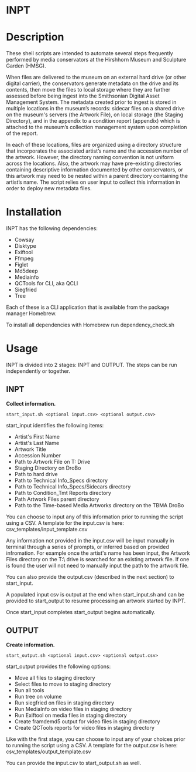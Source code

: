 # INPT

# Description

These shell scripts are intended to automate several steps frequently performed by media conservators at the Hirshhorn Museum and Sculpture Garden (HMSG). 

When files are delivered to the museum on an external hard drive (or other digital carrier), the conservators generate metadata on the drive and its contents, then move the files to local storage where they are further assessed before being ingest into the Smithsonian Digital Asset Management System.  The metadata created prior to ingest is stored in multiple locations in the museum’s records: sidecar files on a shared drive on the museum's servers (the Artwork File), on local storage (the Staging Directory), and in the appendix to a condition report (appendix) which is attached to the museum’s collection management system upon completion of the report. 

In each of these locations, files are organized using a directory structure that incorporates the associated artist’s name and the accession number of the artwork. However, the directory naming convention is not uniform across the locations. Also, the artwork may have pre-existing directories containing descriptive information documented by other conservators, or this artwork may need to be nested within a parent directory containing the artist’s name. The script relies on user input to collect this information in order to deploy new metadata files.

# Installation

INPT has the following dependencies:
* Cowsay
* Disktype
* Exiftool
* Ffmpeg
* Figlet
* Md5deep
* Mediainfo
* QCTools for CLI, aka QCLI
* Siegfried
* Tree

Each of these is a CLI application that is available from the package manager Homebrew. 

To install all dependencies with Homebrew run dependency_check.sh

# Usage
INPT is divided into 2 stages: INPT and OUTPUT. The steps can be run independently or together. 

## INPT
**Collect information.**

`start_input.sh <optional input.csv> <optional output.csv>`

start_input identifies the following items:
- Artist's First Name 
- Artist's Last Name 
- Artwork Title 
- Accession Number 
- Path to Artwork File on T: Drive
- Staging Directory on DroBo 
- Path to hard drive 
- Path to Technical Info_Specs directory  
- Path to Technical Info_Specs/Sidecars directory  
- Path to Condition_Tmt Reports directory  
- Path Artwork Files parent directory 
- Path to the Time-based Media Artworks directory on the TBMA DroBo 

You can choose to input any of this information prior to running the script using a CSV. A template for the input.csv is here: csv_templates/input_template.csv

Any information not provided in the input.csv will be input manually in terminal through a series of prompts, or inferred based on provided infromation. 
For example once the artist's name has been input, the Artwork Files directory on the T:\ drive is searched for an existing artwork file. If one is found the user will not need to manually input the path to the artwork file. 

You can also provide the output.csv (described in the next section) to start_input. 

A populated input csv is output at the end when start_input.sh and can be provided to start_output to resume processing an artwork started by INPT.

Once start_input completes start_output begins automatically. 

## OUTPUT
**Create information.**

`start_output.sh <optional input.csv> <optional output.csv>`

start_output provides the following options:
- Move all files to staging directory
- Select files to move to staging directory
- Run all tools
- Run tree on volume
- Run siegfried on files in staging directory
- Run MediaInfo on video files in staging directory
- Run Exiftool on media files in staging directory
- Create framdemd5 output for video files in staging directory
- Create QCTools reports for video files in staging directory

Like with the first stage, you can choose to input any of your choices prior to running the script using a CSV. A template for the output.csv is here: csv_templates/output_template.csv

You can provide the input.csv to start_output.sh as well. 

